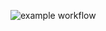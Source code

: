 ![example workflow](https://github.com/thibodebelie/Opdrachten/actions/workflows/gradle.yml/badge.svg)
